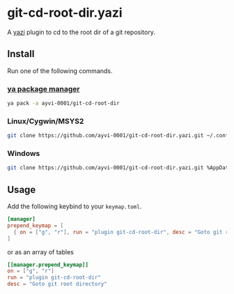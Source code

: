 # git-cd-root-dir.yazi

A [yazi](https://github.com/sxyazi/yazi) plugin to cd to the root dir of a git repository.

## Install

Run one of the following commands.

### [ya package manager](https://yazi-rs.github.io/docs/cli)

```sh
ya pack -a ayvi-0001/git-cd-root-dir
```
  
### Linux/Cygwin/MSYS2

```sh
git clone https://github.com/ayvi-0001/git-cd-root-dir.yazi.git ~/.config/yazi/plugins/git-cd-root-dir.yazi
```

### Windows

```sh
git clone https://github.com/ayvi-0001/git-cd-root-dir.yazi.git %AppData%\yazi\config\plugins\git-cd-root-dir.yazi
```

## Usage

Add the following keybind to your `keymap.toml`.

```toml
[manager]
prepend_keymap = [
  { on = ["g", "r"], run = "plugin git-cd-root-dir", desc = "Goto git root directory" }
]
```

or as an array of tables

```toml
[[manager.prepend_keymap]]
on = ["g", "r"]
run = "plugin git-cd-root-dir"
desc = "Goto git root directory"
```
